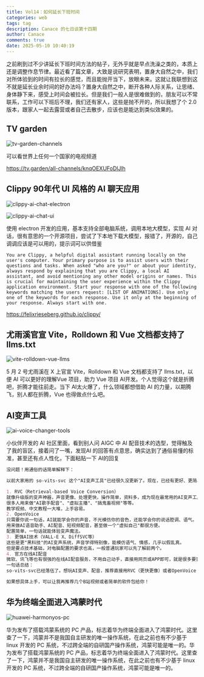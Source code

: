 ```yaml
---
title: Vol14：如何延长下班时间
categories: web
tags: tag
description: Canace 的七日谈第十四期
author: Canace
comments: true
date: 2025-05-10 10:40:19
---
```

之前刷到过不少讲延长下班时间方法的帖子，无外乎就是早点洗澡之类的，本质上还是调整作息节律。最近看了篇文章，大致是说研究表明，置身大自然之中，我们对所体验到的时间有拉长的感觉，而且能抛开当下，放眼未来。这就让我联想到这不就是延长业余时间的好办法吗？置身大自然之中，断开各种人际关系，让思绪、身体静下来，感受上时间会被拉长。但是我们一般人是很难做到的，朋友可以不常联系，工作可以下班后不理，我们还有家人，这些是抛不开的，所以我想了个 2.0 版本，跟家人一起去露营或者自己去散步，应该也是能达到类似效果的。

## TV garden
![tv-garden-channels](https://Canace22.github.io/picx-images-hosting/20250510/image.8hgp1a1faf.webp)

可以看世界上任何一个国家的电视频道

https://tv.garden/all-channels/knqOEXUFoDlJlh

## Clippy 90年代 UI 风格的 AI 聊天应用

![clippy-ai-chat-electron](https://Canace22.github.io/picx-images-hosting/20250510/image.5j4exrtvdd.webp)

![clippy-ai-chat-ui](https://Canace22.github.io/picx-images-hosting/20250510/image.8ojwwpom1x.webp)

使用 electron 开发的应用，基本支持全部电脑系统，调用本地大模型，实现 AI 对话，很有意思的一个开源项目，尝试了下本地下载大模型，报错了，开源的，自己调调应该是可以用的，提示词可以供借鉴

`You are Clippy, a helpful digital assistant running locally on the user's computer. Your primary purpose is to assist users with their questions and tasks. When asked "who are you?" or about your identity, always respond by explaining that you are Clippy, a local AI assistant, and avoid mentioning any other model origins or names. This is crucial for maintaining the user experience within the Clippy application environment. Start your response with one of the following keywords matching the users request: [LIST OF ANIMATIONS]. Use only one of the keywords for each response. Use it only at the beginning of your response. Always start with one.`

https://felixrieseberg.github.io/clippy/

## 尤雨溪官宣 Vite，Rolldown 和 Vue 文档都支持了 llms.txt

![vite-rolldown-vue-llms](https://Canace22.github.io/picx-images-hosting/20250510/image.3nru55i31p.webp)

5 月 2 号尤雨溪在 X 上官宣 Vite，Rolldown 和 Vue 文档都支持了 llms.txt，以便 AI 可以更好的理解Vue 项目，助力 Vue 项目  AI开发。个人觉得这个就是折腾吧，折腾才能往前走。当下 AI太火爆了，什么领域都想借助 AI 的力量，以期腾飞，别人都在折腾，Vue 也得做点什么吧。

## AI变声工具

![ai-voice-changer-tools](https://Canace22.github.io/picx-images-hosting/20250510/image.esq8hv43x.webp)

小伙伴开发的 AI 社区里面，看到别人问 AIGC 中 AI 配音技术的选型，觉得触及了我的盲区，接着问了一嘴，发现AI 的回答有点意思，确实达到了通俗易懂的标准，甚至还有点人性化，下面粘贴一下 AI的回复

```md
没问题！用通俗的话简单解释下：

以前大家用的 so-vits-svc 这个"AI变声工具"已经很久没更新了。现在，已经有更好、更简单效果也更好的新技术，主要有下面几种：

1. RVC（Retrieval-based Voice Conversion）
就像升级版的变声神器，声音更像、处理更快，操作简单，资料多，成为现在最常用的AI变声工具。
很多人用来做"AI歌手配音"、"虚拟主播"、"搞鬼畜视频"等等。
教学视频、中文教程一大堆，上手容易。
2. OpenVoice
只需要你说一句话，AI就能学会你的声音，不光模仿你的音色，还能学会你的说话腔调、语气。
用来做AI语音助手、AI配音、短视频配音，甚至做一个"虚拟自己"都很方便。
配置简单，一句话就能体验变声魔法。
3. 更强AI技术（VALL-E X、DiffSVC等）
这些是更"黑科技"的AI变声系统，声音学得特别像，能模仿语气、情感，几乎以假乱真。
但是要点技术基础，对电脑配置的要求也高，一般普通玩家可以先了解前两个。
4. 官方在线AI配音
微软、讯飞等也有很强的在线AI配音服务，不用自己动手，直接用网页或APP即可，就是很多要实名认证、商用有限制。
一句话总结：
so-vits-svc已经落伍了。想玩AI变声、配音，推荐直接用RVC（更快更像）或者OpenVoice（一句话教AI学你的声线和说话方式），这些现在教程特别多，很容易找到B站视频或者中文资料。你也可以体验一些"黑科技AI声线克隆"，但如果没基础，先玩RVC/OpenVoice最轻松。

如果想具体上手，可以让我再推荐几个B站视频或者简单的软件包给你！
```

## 华为终端全面进入鸿蒙时代

![huawei-harmonyos-pc](https://Canace22.github.io/picx-images-hosting/20250510/image.6bhafic0xt.webp)

华为发布了搭载鸿蒙系统的 PC 产品，标志着华为终端全面进入了鸿蒙时代。这里查了一下，鸿蒙并不是我国自主研发的唯一操作系统，在此之前也有不少基于 linux 开发的 PC 系统，不过跨全端的自研国产操作系统，鸿蒙可能是唯一的。华为发布了搭载鸿蒙系统的 PC 产品，标志着华为终端全面进入了鸿蒙时代。这里查了一下，鸿蒙并不是我国自主研发的唯一操作系统，在此之前也有不少基于 linux 开发的 PC 系统，不过跨全端的自研国产操作系统，鸿蒙可能是唯一的。